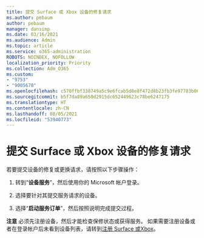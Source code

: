 ```yaml
---
title: 提交 Surface 或 Xbox 设备的修复请求
ms.author: pebaum
author: pebaum
manager: dansimp
ms.date: 03/16/2021
ms.audience: Admin
ms.topic: article
ms.service: o365-administration
ROBOTS: NOINDEX, NOFOLLOW
localization_priority: Priority
ms.collection: Adm_O365
ms.custom:
- "9753"
- "9005678"
ms.openlocfilehash: c570ffbf338749a5c9e6fcab5d0e8f472d8b23fb3fe97783b06b97990b8af10b
ms.sourcegitcommit: b5f7da89a650d2915dc652449623c78be6247175
ms.translationtype: HT
ms.contentlocale: zh-CN
ms.lasthandoff: 08/05/2021
ms.locfileid: "53940773"
---
```

# <a name="submit-a-repair-request-for-a-surface-or-xbox-device"></a>提交 Surface 或 Xbox 设备的修复请求

若要提交设备的修复或更换请求，请按照以下步骤操作：

1. 转到“**设备服务**”，然后使用你的 Microsoft 帐户登录。

2. 选择要针对其提交服务请求的设备。

3. 选择“**启动服务订单**”，然后按照说明完成提交过程。

**注意** 必须先注册设备，然后才能检查保修状态或获得服务。 如果需要注册设备或者在登录帐户后未看到设备列表，请转到[注册 Surface 或Xbox](https://support.microsoft.com/surface/register-your-surface-or-xbox-fd7d73f8-b0e6-c9fa-e83b-0b64652e2376)。